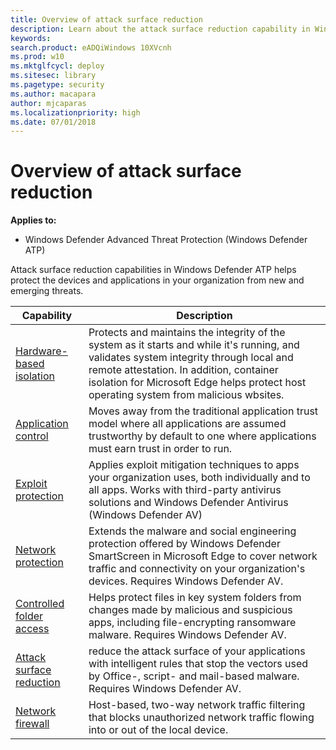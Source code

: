 ```yaml
---
title: Overview of attack surface reduction
description: Learn about the attack surface reduction capability in Windows Defender ATP
keywords: 
search.product: eADQiWindows 10XVcnh
ms.prod: w10
ms.mktglfcycl: deploy
ms.sitesec: library
ms.pagetype: security
ms.author: macapara
author: mjcaparas
ms.localizationpriority: high
ms.date: 07/01/2018
---
```


# Overview of attack surface reduction

**Applies to:**
- Windows Defender Advanced Threat Protection (Windows Defender ATP)

Attack surface reduction capabilities in Windows Defender ATP helps protect the devices and applications in  your organization from new and emerging threats. 

| Capability | Description |
|------------|-------------|
| [Hardware-based isolation](../windows-defender-application-guard/wd-app-guard-overview.md) | Protects and maintains the integrity of the system as it starts and while it's running, and validates system integrity through local and remote attestation. In addition, container isolation for Microsoft Edge helps protect host operating system from malicious wbsites. |
| [Application control](../windows-defender-application-control/windows-defender-application-control.md) | Moves away from the traditional application trust model where all applications are assumed trustworthy by default to one where applications must earn trust in order to run. |
| [Exploit protection](../windows-defender-exploit-guard/exploit-protection-exploit-guard.md) | Applies exploit mitigation techniques to apps your organization uses, both individually and to all apps. Works with third-party antivirus solutions and Windows Defender Antivirus (Windows Defender AV) |
| [Network protection](../windows-defender-exploit-guard/network-protection-exploit-guard.md) | Extends the malware and social engineering protection offered by Windows Defender SmartScreen in Microsoft Edge to cover network traffic and connectivity on your organization's devices. Requires Windows Defender AV. | 
| [Controlled folder access](../windows-defender-exploit-guard/controlled-folders-exploit-guard.md) | Helps protect files in key system folders from changes made by malicious and suspicious apps, including file-encrypting ransomware malware. Requires Windows Defender AV. |
| [Attack surface reduction](../windows-defender-exploit-guard/attack-surface-reduction-exploit-guard.md) | reduce the attack surface of your applications with intelligent rules that stop the vectors used by Office-, script- and mail-based malware. Requires Windows Defender AV.  |
| [Network firewall](../windows-firewall/windows-firewall-with-advanced-security.md) | Host-based, two-way network traffic filtering that blocks unauthorized network traffic flowing into or out of the local device. |

